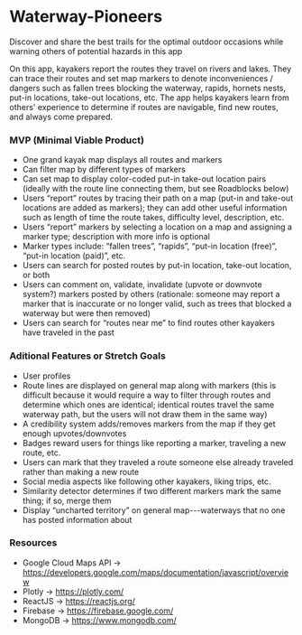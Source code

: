 # Waterway-Pioneers
Discover and share the best trails for the optimal outdoor occasions while warning others of potential hazards in this app

On this app, kayakers report the routes they travel on rivers and lakes. They can trace their routes and set map markers to denote inconveniences / dangers such as fallen trees blocking the waterway, rapids, hornets nests, put-in locations, take-out locations, etc. The app helps kayakers learn from others' experience to determine if routes are navigable, find new routes, and always come prepared.

### MVP (Minimal Viable Product)
- One grand kayak map displays  all routes and markers
- Can filter map by different types of markers
- Can set map to display color-coded put-in take-out location pairs (ideally with the route line connecting them, but see Roadblocks below)
- Users “report” routes by tracing their path on a map (put-in and take-out locations are added as markers); they can add other useful information such as length of time the route takes, difficulty level, description, etc.
- Users “report” markers by selecting a location on a map and assigning a marker type; description with more info is optional
- Marker types include: “fallen trees”, “rapids”, “put-in location (free)”, “put-in location (paid)”, etc.
- Users can search for posted routes by put-in location, take-out location, or both
- Users can comment on, validate, invalidate (upvote or downvote system?) markers posted by others (rationale: someone may report a marker that is inaccurate or no longer valid, such as trees that blocked a waterway but were then removed)
- Users can search for “routes near me” to find routes other kayakers have traveled in the past


### Aditional Features or Stretch Goals
- User profiles
- Route lines are displayed on general map along with markers (this is difficult because it would require a way to filter through routes and determine which ones are identical; identical routes travel the same waterway path, but the users will not draw them in the same way)
- A credibility system adds/removes markers from the map if they get enough upvotes/downvotes
- Badges reward users for things like reporting a marker, traveling a new route, etc.
- Users can mark that they traveled a route someone else already traveled rather than making a new route
- Social media aspects like following other kayakers, liking trips, etc.
- Similarity detector determines if two different markers mark the same thing; if so, merge them
- Display “uncharted territory” on general map---waterways that no one has posted information about

### Resources
- Google Cloud Maps API -> https://developers.google.com/maps/documentation/javascript/overview
- Plotly -> https://plotly.com/
- ReactJS -> https://reactjs.org/
- Firebase -> https://firebase.google.com/
- MongoDB -> https://www.mongodb.com/

